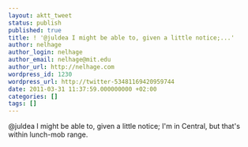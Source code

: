 ```yaml
---
layout: aktt_tweet
status: publish
published: true
title: ! '@juldea I might be able to, given a little notice;...'
author: nelhage
author_login: nelhage
author_email: nelhage@mit.edu
author_url: http://nelhage.com
wordpress_id: 1230
wordpress_url: http://twitter-53481169420959744
date: 2011-03-31 11:37:59.000000000 +02:00
categories: []
tags: []
---
```

@juldea I might be able to, given a little notice; I'm in Central, but that's within lunch-mob range.
